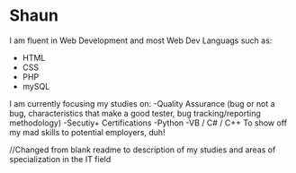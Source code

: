 # Shaun
I am fluent in Web Development and most Web Dev Languags such as:
* HTML
* CSS
* PHP
* mySQL

I am currently focusing my studies on:
-Quality Assurance (bug or not a bug, characteristics that make a good tester, bug tracking/reporting methodology)
-Secutiy+ Certifications
-Python
-VB / C# / C++
To show off my mad skills to potential employers, duh!

//Changed from blank readme to description of my studies and areas of specialization in the IT field
